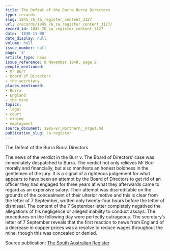 ```yaml
---
title: The Defeat of the Burra Burra Directors
type: records
slug: 1845_76_sa_register_content_3127
url: /records/1845_76_sa_register_content_3127/
record_id: 1845_76_sa_register_content_3127
date: '1848-11-08'
date_display: null
volume: null
issue_number: null
page: '2'
article_type: news
issue_reference: 8 November 1848, page 2
people_mentioned:
- Mr Burr
- Board of Directors
- the secretary
places_mentioned:
- Burra
- England
- the mine
topics:
- legal
- court
- mining
- employment
source_document: 1985-87_Northern__Argus.md
publication_slug: sa-register
---
```


The Defeat of the Burra Burra Directors

The news of the verdict in the Burr v. The Board of Directors’ case was immediately despatched to Burra.  The verdict not only relieves Mr Burr morally and financially, but also manifests an honest boldness in the gentlemen of the jury.  It is a signal of a righteous judgement for what appears to have been an attempt by the Board of Directors to get rid of an officer they had engaged for three years at what they afterwards came to regard as an expensive salary.  Their attempt was discreditable on the grounds of the concealment of their ulterior motive and this is clear from the letter of 7 September, written only twenty-four hours before the letter of dismissal.  The content of the 7 September letter completely negatived the allegations of his negligence or alleged inability to conduct assays.  The procedures on the following day were perfectly outrageous.  The secretary’s letter of 7 September reveals that the first reaction to news from England of a decrease in copper prices was a resolve to reduce wages throughout the mine, though this was concealed or denied.

Source publication: [The South Australian Register](/publications/sa-register/)
